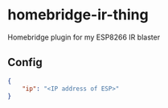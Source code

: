 # homebridge-ir-thing
Homebridge plugin for my ESP8266 IR blaster

## Config
```json
{
    "ip": "<IP address of ESP>"
}
```